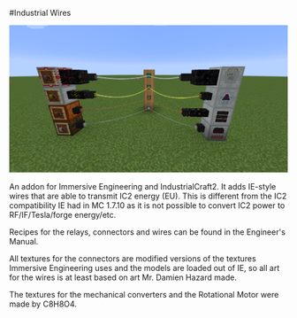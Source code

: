 #Industrial Wires

![An example of what Industrial Wires can do](Screenshot.png)

An addon for Immersive Engineering and IndustrialCraft2. It adds IE-style wires that are able to transmit IC2 energy (EU). This is different from the IC2 compatibility IE had in MC 1.7.10 as it is not possible to convert IC2 power to RF/IF/Tesla/forge energy/etc.

Recipes for the relays, connectors and wires can be found in the Engineer's Manual.

All textures for the connectors are modified versions of the textures Immersive Engineering uses and the models are loaded out of IE, so all art for the wires is at least based on art Mr. Damien Hazard made.

The textures for the mechanical converters and the Rotational Motor were made by C8H8O4.